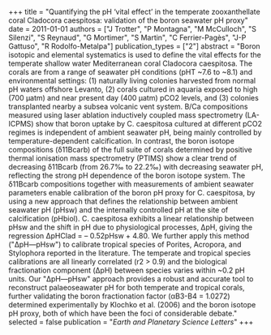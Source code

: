 +++
title = "Quantifying the pH ‘vital effect’ in the temperate zooxanthellate coral Cladocora caespitosa: validation of the boron seawater pH proxy"
date = 2011-01-01
authors = ["J Trotter", "P Montagna", "M McCulloch", "S Silenzi", "S Reynaud", "G Mortimer", "S Martin", "C Ferrier-Pagès", "J-P Gattuso", "R Rodolfo-Metalpa"]
publication_types = ["2"]
abstract = "Boron isotopic and elemental systematics is used to define the vital effects for the temperate shallow water Mediterranean coral Cladocora caespitosa. The corals are from a range of seawater pH conditions (pHT ~7.6 to ~8.1) and environmental settings: (1) naturally living colonies harvested from normal pH waters offshore Levanto, (2) corals cultured in aquaria exposed to high (700 µatm) and near present day (400 µatm) pCO2 levels, and (3) colonies transplanted nearby a subsea volcanic vent system. B/Ca compositions measured using laser ablation inductively coupled mass spectrometry (LA-ICPMS) show that boron uptake by C. caespitosa cultured at different pCO2 regimes is independent of ambient seawater pH, being mainly controlled by temperature-dependent calcification. In contrast, the boron isotope compositions (δ11Bcarb) of the full suite of corals determined by positive thermal ionisation mass spectrometry (PTIMS) show a clear trend of decreasing δ11Bcarb (from 26.7‰ to 22.2‰) with decreasing seawater pH, reflecting the strong pH dependence of the boron isotope system. The δ11Bcarb compositions together with measurements of ambient seawater parameters enable calibration of the boron pH proxy for C. caespitosa, by using a new approach that defines the relationship between ambient seawater pH (pHsw) and the internally controlled pH at the site of calcification (pHbiol). C. caespitosa exhibits a linear relationship between pHsw and the shift in pH due to physiological processes, ΔpH, giving the regression ΔpHClad = – 0.52pHsw + 4.80. We further apply this method (\"ΔpH—pHsw\") to calibrate tropical species of Porites, Acropora, and Stylophora reported in the literature. The temperate and tropical species calibrations are all linearly correlated (r2 > 0.9) and the biological fractionation component (ΔpH) between species varies within ~0.2 pH units. Our \"ΔpH—pHsw\" approach provides a robust and accurate tool to reconstruct palaeoseawater pH for both temperate and tropical corals, further validating the boron fractionation factor (αB3-B4 = 1.0272) determined experimentally by Klochko et al. (2006) and the boron isotope pH proxy, both of which have been the foci of considerable debate."
selected = false
publication = "*Earth and Planetary Science Letters*"
+++


